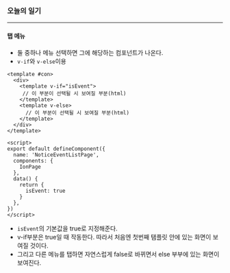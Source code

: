 ### 오늘의 일기
---
#### 탭 메뉴
+ 둘 중하나 메뉴 선택하면 그에 해당하는 컴포넌트가 나온다.
+ `v-if`와 `v-else`이용
```node
<template #con>
  <div>
    <template v-if="isEvent">
     // 이 부분이 선택될 시 보여질 부분(html)
    </template>
    <template v-else>
      // 이 부분이 선택될 시 보여질 부분(html)
    </template>
  </div>
</template>

<script>
export default defineComponent({
  name: 'NoticeEventListPage',
  components: {
    IonPage
  },
  data() {
    return {
      isEvent: true
    }
  },
})
</script>
```
+ `isEvent`의 기본값을 true로 지정해준다.
+ v-if부분은 true일 때 작동한다. 따라서 처음엔 첫번째 탬플릿 안에 있는 화면이 보여질 것이다. 
+ 그리고 다른 메뉴를 탭하면 자연스럽게 false로 바뀌면서 else 부부에 있는 화면이 보여진다.
